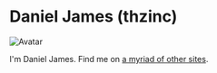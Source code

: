 # Daniel James (thzinc)

![Avatar][gravatar]

I'm Daniel James. Find me on [a myriad of other sites][find-me].

[find-me]: https://thzinc.com/find-me
[gravatar]: https://gravatar.com/avatar/eaeac922b9f3cc9fd18cb9629b9e79f6?s=128
